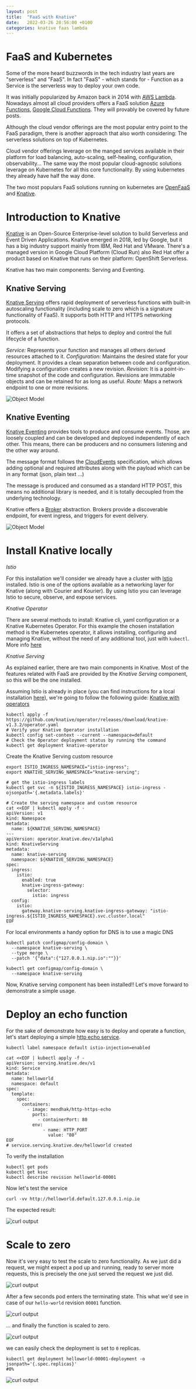 ```yaml
---
layout: post
title:  "FaaS with Knative"
date:   2022-03-26 20:56:00 +0100
categories: knative faas lambda
---
```


# FaaS and Kubernetes

Some of the more heard buzzwords in the tech industry last years are "serverless" and "FaaS". In fact "FaaS" - which 
stands for - Function as a Service is the serverless way to deploy your own code.

It was initially popularized by Amazon back in 2014 with [AWS Lambda](https://aws.amazon.com/lambda/). Nowadays almost 
all cloud providers offers a FaaS solution [Azure Functions](https://docs.microsoft.com/en-us/azure/azure-functions/),
[Google Cloud Functions](https://cloud.google.com/functions). They will provably be covered by future posts.

Although the cloud vendor offerings are the most popular entry point to the FaaS paradigm, there is another approach 
that also worth considering: The serverless solutions on top of Kubernetes.

Cloud vendor offerings leverage on the manged services available in their platform for load balancing, auto-scaling, 
self-healing, configuration, observability... The same way the most popular cloud-agnostic solutions leverage on 
Kubernetes for all this core functionality. By using kubernetes they already have half the way done.

The two most populars FaaS solutions running on kubernetes are [OpenFaaS](https://www.openfaas.com/) and 
[Knative](https://knative.dev/docs/).

# Introduction to Knative

[Knative](https://knative.dev/docs/) is an Open-Source Enterprise-level solution to build Serverless and Event Driven 
Applications. Knative emerged in 2018, led by Google, but it has a big industry support mainly from IBM, Red Hat and 
VMware. There's a managed version in Google Cloud Platform (Cloud Run) also Red Hat offer a product based on Knative 
that runs on their platform: OpenShift Serverless.

Knative has two main components: Serving and Eventing.

## Knative Serving

[Knative Serving](https://knative.dev/docs/serving/) offers rapid deployment of serverless functions with built-in 
autoscaling functionality (including scale to zero which is a signature functionality of FaaS).
It supports both HTTP and HTTPS networking protocols.

It offers a set of abstractions that helps to deploy and control the full lifecycle of a function.

*Service:* Represents your function and manages all others derived resources attached to it.
*Configuration:* Maintains the desired state for your deployment. It provides a clean separation between code and 
configuration. Modifying a configuration creates a new revision.
*Revision:* It is a point-in-time snapshot of the code and configuration. Revisions are immutable objects and can be 
retained for as long as useful.
*Route:* Maps a network endpoint to one or more revisions.

![Object Model](/assets/img/2022-03-26-faas-with-knative/knative_serving_object_model.png)


## Knative Eventing

[Knative Eventing](https://knative.dev/docs/eventing/) provides tools to produce and consume events. Those, are loosely 
coupled and can be developed and deployed independently of each other. This means, there can be producers and no 
consumers listening and the other way around.

The message format follows the [CloudEvents](https://github.com/cloudevents/spec/blob/v1.0.1/primer.md) specification, 
which allows adding optional and required attributes along with the payload which can be in any format (json, plain text 
...)

The message is produced and consumed as a standard HTTP POST, this means no additional library is needed, and it is totally
decoupled from the underlying technology.

Knative offers a [Broker](https://knative.dev/docs/eventing/broker/) abstraction. Brokers provide a discoverable endpoint, 
for event ingress, and triggers for event delivery.


![Object Model](/assets/img/2022-03-26-faas-with-knative/knative_eventing_broker_workflow.svg)

# Install Knative locally

*Istio*

For this installation we'll consider we already have a cluster with [Istio](https://istio.io/) installed. Istio is one 
of the options available as a networking layer for Knative (along with Courier and Kourier). By using Istio you can 
leverage Istio to secure, observe, and expose services.

*Knative Operator*

There are several methods to install: Knative cli, yaml configuration or a Knative Kubernetes Operator. For this 
example the chosen installation method is the Kubernetes operator, it allows installing, configuring and managing 
Knative, without the need of any additional tool, just with `kubectl`. More info 
[here](https://knative.dev/docs/install/operator/knative-with-operators/)

*Knative Serving*

As explained earlier, there are two main components in Knative. Most of the features related with FaaS are provided by
the *Knative Serving* component, so this will be the one installed.


Assuming Istio is already in place (you can find instructions for a local installation 
[here](https://github.com/scalvetr/istio-playground/blob/main/README.md)), we're going to follow the following guide: 
[Knative with operators](https://knative.dev/docs/install/operator/knative-with-operators/)

```shell
kubectl apply -f https://github.com/knative/operator/releases/download/knative-v1.3.2/operator.yaml
# Verify your Knative Operator installation
kubectl config set-context --current --namespace=default
# Check the Operator deployment status by running the command
kubectl get deployment knative-operator
```

Create the Knative Serving custom resource
```shell
export ISTIO_INGRESS_NAMESPACE="istio-ingress";
export KNATIVE_SERVING_NAMESPACE="knative-serving";

# get the istio-ingress labels 
kubectl get svc -n ${ISTIO_INGRESS_NAMESPACE} istio-ingress -ojsonpath='{.metadata.labels}'

# Create the serving namespace and custom resource
cat <<EOF | kubectl apply -f -
apiVersion: v1
kind: Namespace
metadata:
  name: ${KNATIVE_SERVING_NAMESPACE}
---
apiVersion: operator.knative.dev/v1alpha1
kind: KnativeServing
metadata:
  name: knative-serving
  namespace: ${KNATIVE_SERVING_NAMESPACE}
spec:
  ingress:
    istio:
      enabled: true
      knative-ingress-gateway:
        selector:
          istio: ingress
  config:
    istio:
      gateway.knative-serving.knative-ingress-gateway: "istio-ingress.${ISTIO_INGRESS_NAMESPACE}.svc.cluster.local"
EOF
```

For local environments a handy option for DNS is to use a magic DNS
```shell
kubectl patch configmap/config-domain \
  --namespace knative-serving \
  --type merge \
  --patch '{"data":{"127.0.0.1.nip.io":""}}'
  
kubectl get configmap/config-domain \
  --namespace knative-serving
```

Now, Knative serving component has been installed!! Let's move forward to demonstrate a simple usage.

# Deploy an echo function

For the sake of demonstrate how easy is to deploy and operate a function, let's start deploying a simple 
[http echo service](https://hub.docker.com/r/mendhak/http-https-echo).

```shell
kubectl label namespace default istio-injection=enabled

cat <<EOF | kubectl apply -f -
apiVersion: serving.knative.dev/v1
kind: Service
metadata:
  name: helloworld
  namespace: default
spec:
  template:
    spec:
      containers:
        - image: mendhak/http-https-echo
          ports:
            - containerPort: 80
          env:
              - name: HTTP_PORT
                value: "80"
EOF
# service.serving.knative.dev/helloworld created
```

To verify the installation
```shell
kubectl get pods
kubectl get ksvc
kubectl describe revision helloworld-00001
```

Now let's test the service
```shell
curl -vv http://helloworld.default.127.0.0.1.nip.io
```

The expected result:

![curl output](/assets/img/2022-03-26-faas-with-knative/knative_serving_test_request.png)

# Scale to zero

Now it's very easy to test the scale to zero functionality. As we just did a request, we might expect a pod up and running, 
ready to server more requests, this is precisely the one just served the request we just did.

![curl output](/assets/img/2022-03-26-faas-with-knative/knative_serving_scale_to_zero_up.png)

After a few seconds pod enters the terminating state. This what we'd see in case of our `hello-world` revision `00001` 
function.

![curl output](/assets/img/2022-03-26-faas-with-knative/knative_serving_scale_to_zero_terminating.png)

... and finally the function is scaled to zero.

![curl output](/assets/img/2022-03-26-faas-with-knative/knative_serving_scale_to_zero_down.png)

we can easily check the deployment is set to `0` replicas.

```shell
kubectl get deployment helloworld-00001-deployment -o jsonpath='{.spec.replicas}'
#0% 
```

![curl output](/assets/img/2022-03-26-faas-with-knative/knative_serving_scale_to_zero_replicas.png)
